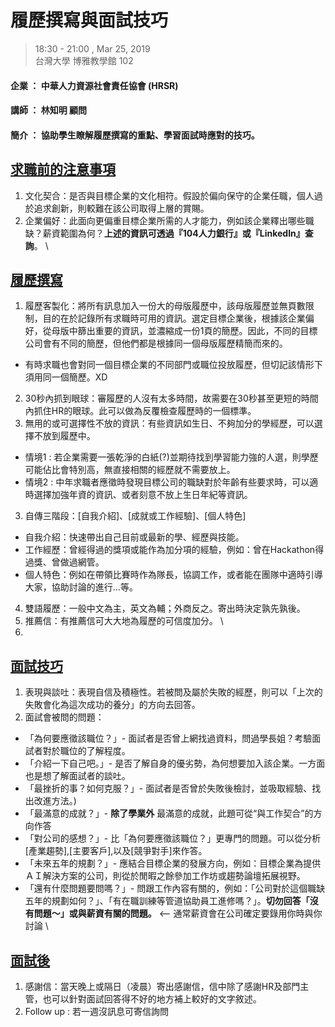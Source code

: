 # 履歷撰寫與面試技巧
> 18:30 - 21:00 , Mar 25, 2019 \
> 台灣大學 博雅教學館 102 

#### 企業 ： 中華人力資源社會責任協會 (HRSR)
#### 講師 ： 林知明 顧問
#### 簡介 ： 協助學生瞭解履歷撰寫的重點、學習面試時應對的技巧。


## [求職前的注意事項](#)
1. 文化契合：是否與目標企業的文化相符。假設於偏向保守的企業任職，個人過於追求創新，則較難在該公司取得上層的賞賜。
2. 企業偏好：此面向更偏重目標企業所需的人才能力，例如該企業釋出哪些職缺？薪資範圍為何？__上述的資訊可透過『104人力銀行』或『LinkedIn』查詢__。 \


## [履歷撰寫](#)
1. 履歷客製化：將所有訊息加入一份大的母版履歷中，該母版履歷並無頁數限制，目的在於記錄所有求職時可用的資訊。選定目標企業後，根據該企業偏好，從母版中篩出重要的資訊，並濃縮成一份1頁的簡歷。因此，不同的目標公司會有不同的簡歷，但他們都是根據同一個母版履歷精簡而來的。
 - 有時求職也會對同一個目標企業的不同部門或職位投放履歷，但切記該情形下須用同一個簡歷。XD
2. 30秒內抓到眼球：審履歷的人沒有太多時間，故需要在30秒甚至更短的時間內抓住HR的眼球。此可以做為反覆檢查履歷時的一個標準。
3. 無用的或可選擇性不放的資訊：有些資訊如生日、不夠加分的學經歷，可以選擇不放到履歷中。
 - 情境1 : 若企業需要一張乾淨的白紙(?)並期待找到學習能力強的人選，則學歷可能佔比會特別高，無直接相關的經歷就不需要放上。
 - 情境2 : 中年求職者應徵時發現目標公司的職缺對於年齡有些要求時，可以適時選擇加強年資的資訊、或者刻意不放上生日年紀等資訊。
3. 自傳三階段：[自我介紹]、[成就或工作經驗]、[個人特色]
 - 自我介紹：快速帶出自己目前或最新的學、經歷與技能。
 - 工作經歷：曾經得過的獎項或能作為加分項的經驗，例如：曾在Hackathon得過獎、曾做過網管。
 - 個人特色：例如在帶領比賽時作為隊長，協調工作，或者能在團隊中適時引導大家，協助討論的進行...等。
4. 雙語履歷：一般中文為主，英文為輔；外商反之。寄出時決定孰先孰後。
5. 推薦信：有推薦信可大大地為履歷的可信度加分。 \
6. 

## [面試技巧](#)
1. 表現與談吐：表現自信及積極性。若被問及屬於失敗的經歷，則可以「上次的失敗會化為這次成功的養分」的方向去回答。
2. 面試會被問的問題：
 - 「為何要應徵該職位？」- 面試者是否曾上網找過資料，問過學長姐？考驗面試者對於職位的了解程度。
 - 「介紹一下自己吧。」- 是否了解自身的優劣勢，為何想要加入該企業。一方面也是想了解面試者的談吐。
 - 「最挫折的事？如何克服？」- 面試者是否曾於失敗後檢討，並吸取經驗、找出改進方法。) 
 - 「最滿意的成就？」- __除了學業外__ 最滿意的成就，此題可從“與工作契合”的方向作答
 - 「對公司的感想？」- 比「為何要應徵該職位？」更專門的問題。可以從分析[產業趨勢],[主要客戶],以及[競爭對手]來作答。
 - 「未來五年的規劃？」- 應結合目標企業的發展方向，例如：目標企業為提供ＡＩ解決方案的公司，則從於閒暇之餘參加工作坊或趨勢論壇拓展視野。
 - 「還有什麼問題要問嗎？」- 問跟工作內容有關的，例如：「公司對於這個職缺五年的規劃如何？」、「有在職訓練等管道協助員工進修嗎？」。__切勿回答「沒有問題～」或與薪資有關的問題。__ <-- 通常薪資會在公司確定要錄用你時與你討論 \



## [面試後](#)
1. 感謝信：當天晚上或隔日（凌晨）寄出感謝信，信中除了感謝HR及部門主管，也可以針對面試回答得不好的地方補上較好的文字敘述。
2. Follow up : 若一週沒訊息可寄信詢問